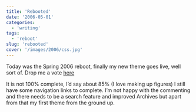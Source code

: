 ```yaml
---
title: 'Rebooted'
date: '2006-05-01'
categories:
  - 'writing'
tags:
  - 'reboot'
slug: 'rebooted'
cover: '/images/2006/css.jpg'
---
```


Today was the Spring 2006 reboot, finally my new theme goes live, well sort of. Drop me a vote [here][1]

It is not 100% complete, I’d say about 85% (I love making up figures) I still have some navigation links to complete. I’m not happy with the commenting and there needs to be a search feature and improved Archives but apart from that my first theme from the ground up.

[1]: https://www.cssreboot.com/reboot/show/847
